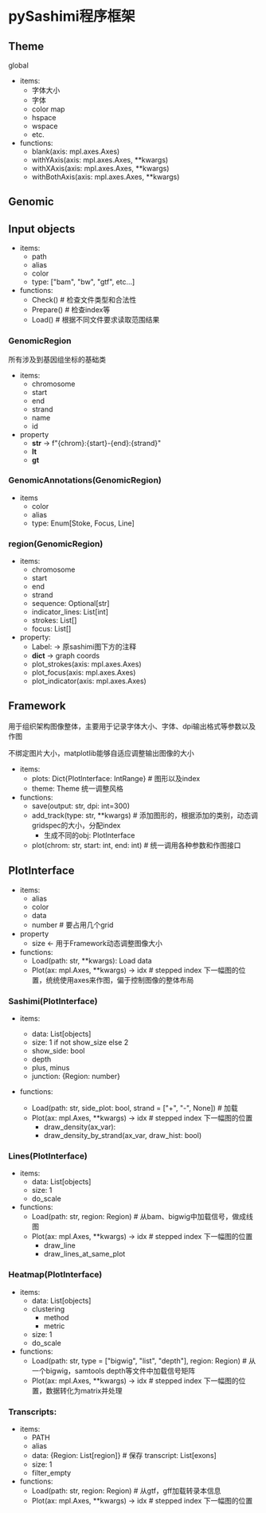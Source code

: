 # pySashimi程序框架

## Theme
global

- items:
  - 字体大小
  - 字体
  - color map 
  - hspace
  - wspace
  - etc.
- functions:
  - blank(axis: mpl.axes.Axes)
  - withYAxis(axis: mpl.axes.Axes, **kwargs)
  - withXAxis(axis: mpl.axes.Axes, **kwargs)
  - withBothAxis(axis: mpl.axes.Axes, **kwargs)
  

## Genomic

## Input objects
- items:
  - path
  - alias
  - color
  - type: ["bam", "bw", "gtf", etc...]
- functions:
  - Check() # 检查文件类型和合法性 
  - Prepare()  # 检查index等
  - Load() # 根据不同文件要求读取范围结果
  
### GenomicRegion

所有涉及到基因组坐标的基础类

- items:
  - chromosome
  - start
  - end
  - strand
  - name
  - id
- property
  - __str__ -> f"{chrom}:{start}-{end}:{strand}"
  - __lt__
  - __gt__

### GenomicAnnotations(GenomicRegion)

- items
  - color
  - alias
  - type: Enum[Stoke, Focus, Line]

### region(GenomicRegion)

- items:
  - chromosome
  - start
  - end
  - strand
  - sequence: Optional[str]
  - indicator_lines: List[int]
  - strokes: List[]
  - focus: List[]
- property:
  - Label: -> 原sashimi图下方的注释
  - __dict__ -> graph coords
  - plot_strokes(axis: mpl.axes.Axes)
  - plot_focus(axis: mpl.axes.Axes)
  - plot_indicator(axis: mpl.axes.Axes)

## Framework

用于组织架构图像整体，主要用于记录字体大小、字体、dpi输出格式等参数以及作图

不绑定图片大小，matplotlib能够自适应调整输出图像的大小

- items:
  - plots: Dict{PlotInterface: IntRange}  # 图形以及index
  - theme: Theme  统一调整风格
- functions:
  - save(output: str, dpi: int=300)
  - add_track(type: str, **kwargs)  # 添加图形的，根据添加的类别，动态调gridspec的大小，分配index
    - 生成不同的obj: PlotInterface
  - plot(chrom: str, start: int, end: int)  # 统一调用各种参数和作图接口
  
  
## PlotInterface
- items:
  - alias
  - color
  - data
  - number # 要占用几个grid
- property
  - size <- 用于Framework动态调整图像大小
- functions:
  - Load(path: str, **kwargs): Load data
  - Plot(ax: mpl.Axes, **kwargs) -> idx # stepped index 下一幅图的位置，统统使用axes来作图，偏于控制图像的整体布局

### Sashimi(PlotInterface)

- items:
  - data: List[objects]
  - size: 1 if not show_size else 2
  - show_side: bool
  - depth
  - plus, minus
  - junction: {Region: number}

- functions:
  - Load(path: str, side_plot: bool, strand = ["+", "-", None])   # 加载
  - Plot(ax: mpl.Axes, **kwargs) -> idx # stepped index 下一幅图的位置
    - draw_density(ax_var):
    - draw_density_by_strand(ax_var, draw_hist: bool)

### Lines(PlotInterface)

- items:
  - data: List[objects]
  - size: 1
  - do_scale
- functions:
  - Load(path: str, region: Region)  # 从bam、bigwig中加载信号，做成线图
  - Plot(ax: mpl.Axes, **kwargs) -> idx # stepped index 下一幅图的位置
     - draw_line
     - draw_lines_at_same_plot

### Heatmap(PlotInterface)

- items:
  - data: List[objects]
  - clustering
    - method
    - metric
  - size: 1
  - do_scale
- functions:
  - Load(path: str, type = ["bigwig", "list", "depth"], region: Region) # 从一个bigwig，samtools depth等文件中加载信号矩阵 
  - Plot(ax: mpl.Axes, **kwargs) -> idx # stepped index 下一幅图的位置，数据转化为matrix并处理

### Transcripts:

- items:
  - PATH
  - alias
  - data: {Region: List[region]} # 保存 transcript: List[exons]
  - size: 1
  - filter_empty
- functions:
  - Load(path: str, region: Region) # 从gtf，gff加载转录本信息
  - Plot(ax: mpl.Axes, **kwargs) -> idx # stepped index 下一幅图的位置

